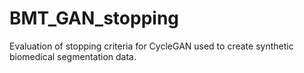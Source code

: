 # BMT_GAN_stopping
Evaluation of stopping criteria for CycleGAN used to create synthetic biomedical segmentation data.
